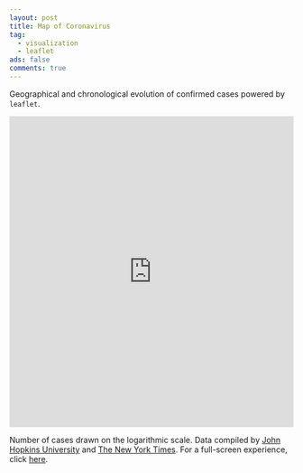 ```yaml
---
layout: post
title: Map of Coronavirus
tag:
  - visualization
  - leaflet
ads: false
comments: true
---
```


Geographical and chronological evolution of confirmed cases powered by `leaflet`.

<iframe src="https://shawenyao.github.io/R/output/coronavirus/map.html" style="border:none;height:550px;width:100%;" scrolling="no"></iframe>

Number of cases drawn on the logarithmic scale. Data compiled by [John Hopkins University](https://github.com/CSSEGISandData/COVID-19/blob/master/csse_covid_19_data/csse_covid_19_time_series/time_series_covid19_confirmed_global.csv) and [The New York Times](https://github.com/nytimes/covid-19-data/blob/master/us-counties.csv). For a full-screen experience, click [here](https://shawenyao.github.io/R/output/coronavirus/map.html).
